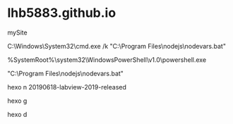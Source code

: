 # lhb5883.github.io
mySite

C:\Windows\System32\cmd.exe /k "C:\Program Files\nodejs\nodevars.bat"

%SystemRoot%\system32\WindowsPowerShell\v1.0\powershell.exe



"C:\Program Files\nodejs\nodevars.bat"

hexo n 20190618-labview-2019-released

hexo g

hexo d

